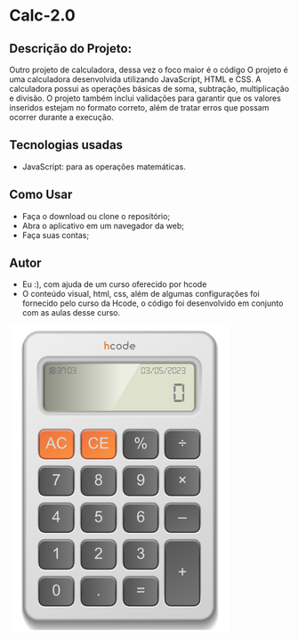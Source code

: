 # Calc-2.0
## Descrição do Projeto:
  Outro projeto de calculadora, dessa vez o foco maior é o código
  O projeto é uma calculadora desenvolvida utilizando JavaScript, HTML e CSS. A calculadora possui as operações básicas de soma, subtração, multiplicação e divisão.
  O projeto também inclui validações para garantir que os valores inseridos estejam no formato correto, além de tratar erros que possam ocorrer durante a execução.

## Tecnologias usadas
- JavaScript: para as operações matemáticas.

## Como Usar
- Faça o download ou clone o reposítório;
- Abra o aplicativo em um navegador da web;
- Faça suas contas;

## Autor
- Eu :), com ajuda de um curso oferecido por hcode
- O conteúdo visual, html, css, além de algumas configurações foi fornecido pelo curso da Hcode, o código foi desenvolvido em conjunto com as aulas desse curso.

![](tela.png)
